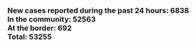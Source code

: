 ### New cases reported during the past 24 hours: 6838<br/>In the community: 52563<br/>At the border: 692<br/>Total: 53255